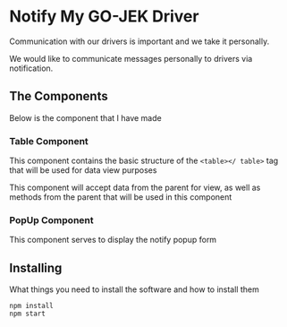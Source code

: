 # Notify My GO-JEK Driver
Communication with our drivers is important and we take it personally. 

We would like to communicate messages personally to drivers via notification.

## The Components
Below is the component that I have made

### Table Component
This component contains the basic structure of the ```<table></ table>``` tag that will be used for data view purposes

This component will accept data from the parent for view, as well as methods from the parent that will be used in this component

### PopUp Component
This component serves to display the notify popup form


## Installing
What things you need to install the software and how to install them

```
npm install
npm start
```

